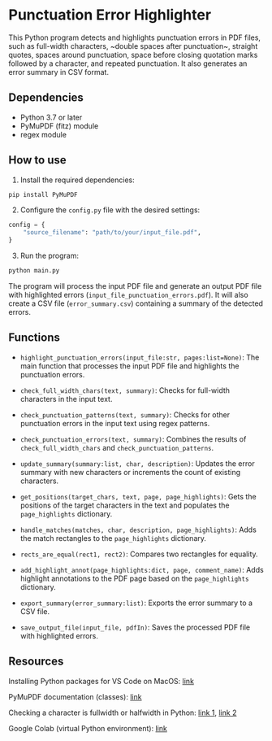 # Punctuation Error Highlighter

This Python program detects and highlights punctuation errors in PDF files, such as full-width characters, ~double spaces after punctuation~, straight quotes, spaces around punctuation, space before closing quotation marks followed by a character, and repeated punctuation. It also generates an error summary in CSV format.

## Dependencies

- Python 3.7 or later
- PyMuPDF (fitz) module
- regex module

## How to use

1. Install the required dependencies:

```bash
pip install PyMuPDF
```

2. Configure the `config.py` file with the desired settings:

```python
config = {
    "source_filename": "path/to/your/input_file.pdf",
}
```

3. Run the program:

```bash
python main.py
```

The program will process the input PDF file and generate an output PDF file with highlighted errors (`input_file_punctuation_errors.pdf`). It will also create a CSV file (`error_summary.csv`) containing a summary of the detected errors.

## Functions

- `highlight_punctuation_errors(input_file:str, pages:list=None)`: The main function that processes the input PDF file and highlights the punctuation errors.

- `check_full_width_chars(text, summary)`: Checks for full-width characters in the input text.

- `check_punctuation_patterns(text, summary)`: Checks for other punctuation errors in the input text using regex patterns.

- `check_punctuation_errors(text, summary)`: Combines the results of `check_full_width_chars` and `check_punctuation_patterns`.

- `update_summary(summary:list, char, description)`: Updates the error summary with new characters or increments the count of existing characters.

- `get_positions(target_chars, text, page, page_highlights)`: Gets the positions of the target characters in the text and populates the `page_highlights` dictionary.

- `handle_matches(matches, char, description, page_highlights)`: Adds the match rectangles to the `page_highlights` dictionary.

- `rects_are_equal(rect1, rect2)`: Compares two rectangles for equality.

- `add_highlight_annot(page_highlights:dict, page, comment_name)`: Adds highlight annotations to the PDF page based on the `page_highlights` dictionary.

- `export_summary(error_summary:list)`: Exports the error summary to a CSV file.

- `save_output_file(input_file, pdfIn)`: Saves the processed PDF file with highlighted errors.

## Resources
Installing Python packages for VS Code on MacOS: [link](https://www.mytecbits.com/internet/python/installing-python-packages)

PyMuPDF documentation (classes): [link](https://pymupdf.readthedocs.io/en/latest/classes.html)

Checking a character is fullwidth or halfwidth in Python: [link 1](https://stackoverflow.com/questions/23058564/checking-a-character-is-fullwidth-or-halfwidth-in-python), [link 2](http://www.unicode.org/reports/tr44/tr44-4.html#Validation_of_Enumerated)

Google Colab (virtual Python environment): [link](https://colab.research.google.com/)
